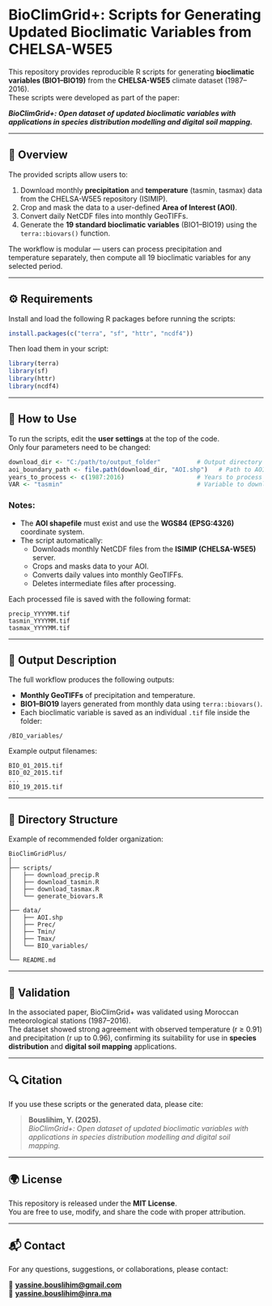 # BioClimGrid+: Scripts for Generating Updated Bioclimatic Variables from CHELSA-W5E5

This repository provides reproducible R scripts for generating **bioclimatic variables (BIO1–BIO19)** from the **CHELSA-W5E5** climate dataset (1987–2016).  
These scripts were developed as part of the paper:

**_BioClimGrid+: Open dataset of updated bioclimatic variables with applications in species distribution modelling and digital soil mapping._**

---

## 📘 Overview

The provided scripts allow users to:

1. Download monthly **precipitation** and **temperature** (tasmin, tasmax) data from the CHELSA-W5E5 repository (ISIMIP).  
2. Crop and mask the data to a user-defined **Area of Interest (AOI)**.  
3. Convert daily NetCDF files into monthly GeoTIFFs.  
4. Generate the **19 standard bioclimatic variables** (BIO1–BIO19) using the `terra::biovars()` function.  

The workflow is modular — users can process precipitation and temperature separately, then compute all 19 bioclimatic variables for any selected period.

---

## ⚙️ Requirements

Install and load the following R packages before running the scripts:

```r
install.packages(c("terra", "sf", "httr", "ncdf4"))
```

Then load them in your script:

```r
library(terra)
library(sf)
library(httr)
library(ncdf4)
```

---

## 🚀 How to Use

To run the scripts, edit the **user settings** at the top of the code.  
Only four parameters need to be changed:

```r
download_dir <- "C:/path/to/output_folder"          # Output directory for all downloaded and processed files
aoi_boundary_path <- file.path(download_dir, "AOI.shp")   # Path to AOI shapefile (must be in EPSG:4326)
years_to_process <- c(1987:2016)                    # Years to process (example: 1987–2016)
VAR <- "tasmin"                                     # Variable to download: "tasmin" or "tasmax"
```

### Notes:
- The **AOI shapefile** must exist and use the **WGS84 (EPSG:4326)** coordinate system.  
- The script automatically:
  - Downloads monthly NetCDF files from the **ISIMIP (CHELSA-W5E5)** server.  
  - Crops and masks data to your AOI.  
  - Converts daily values into monthly GeoTIFFs.  
  - Deletes intermediate files after processing.  

Each processed file is saved with the following format:

```
precip_YYYYMM.tif
tasmin_YYYYMM.tif
tasmax_YYYYMM.tif
```

---

## 📂 Output Description

The full workflow produces the following outputs:

- **Monthly GeoTIFFs** of precipitation and temperature.  
- **BIO1–BIO19** layers generated from monthly data using `terra::biovars()`.  
- Each bioclimatic variable is saved as an individual `.tif` file inside the folder:

```
/BIO_variables/
```

Example output filenames:

```
BIO_01_2015.tif
BIO_02_2015.tif
...
BIO_19_2015.tif
```

---

## 🧭 Directory Structure

Example of recommended folder organization:

```
BioClimGridPlus/
│
├── scripts/
│   ├── download_precip.R
│   ├── download_tasmin.R
│   ├── download_tasmax.R
│   └── generate_biovars.R
│
├── data/
│   ├── AOI.shp
│   ├── Prec/
│   ├── Tmin/
│   ├── Tmax/
│   └── BIO_variables/
│
└── README.md
```

---

## 🧪 Validation

In the associated paper, BioClimGrid+ was validated using Moroccan meteorological stations (1987–2016).  
The dataset showed strong agreement with observed temperature (r ≥ 0.91) and precipitation (r up to 0.96), confirming its suitability for use in **species distribution** and **digital soil mapping** applications.

---

## 🔍 Citation

If you use these scripts or the generated data, please cite:

> **Bouslihim, Y. (2025).**  
> *BioClimGrid+: Open dataset of updated bioclimatic variables with applications in species distribution modelling and digital soil mapping.*

---

## 🌍 License

This repository is released under the **MIT License**.  
You are free to use, modify, and share the code with proper attribution.

---

## 📬 Contact

For any questions, suggestions, or collaborations, please contact:  

📧 **yassine.bouslihim@gmail.com**  
📧 **yassine.bouslihim@inra.ma**
